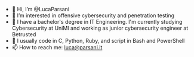 - 👋 Hi, I’m @LucaParsani
- 👀 I’m interested in offensive cybersecurity and penetration testing
- 🌱 I have a bachelor's degree in IT Engineering. I'm currently studying Cybersecurity at UniMI and working as junior cybersecurity engineer at Betrusted
- 💞️ I usually code in C, Python, Ruby, and script in Bash and PowerShell
- 📫 How to reach me: luca@parsani.it

<!---
LucaParsani/LucaParsani is a ✨ special ✨ repository because its `README.md` (this file) appears on your GitHub profile.
You can click the Preview link to take a look at your changes.
--->
